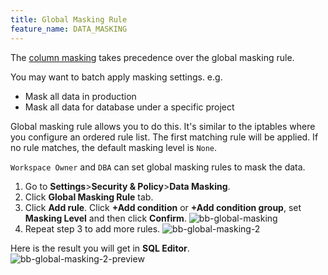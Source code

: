 ```yaml
---
title: Global Masking Rule
feature_name: DATA_MASKING
---
```


<HintBlock type="info">

The [column masking](../column-masking) takes precedence over the global masking rule.

</HintBlock>

You may want to batch apply masking settings. e.g.

- Mask all data in production
- Mask all data for database under a specific project

Global masking rule allows you to do this. It's similar to the iptables where you configure an ordered
rule list. The first matching rule will be applied. If no rule matches, the default masking level is `None`.

`Workspace Owner` and `DBA` can set global masking rules to mask the data.

1. Go to **Settings**>**Security & Policy**>**Data Masking**.
2. Click **Global Masking Rule** tab.
3. Click **Add rule**. Click **+Add condition** or **+Add condition group**, set **Masking Level** and then click **Confirm**.
   ![bb-global-masking](/content/docs/security/data-masking/bb-global-masking.webp)
4. Repeat step 3 to add more rules.
   ![bb-global-masking-2](/content/docs/security/data-masking/bb-global-masking-2.webp)

Here is the result you will get in **SQL Editor**.
![bb-global-masking-2-preview](/content/docs/security/data-masking/bb-global-masking-2-preview.webp)
